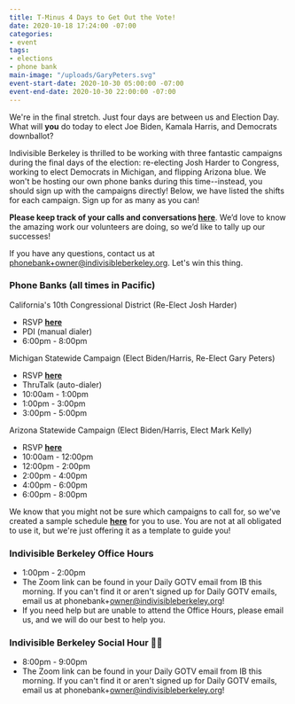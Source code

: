 ```yaml
---
title: T-Minus 4 Days to Get Out the Vote!
date: 2020-10-18 17:24:00 -07:00
categories:
- event
tags:
- elections
- phone bank
main-image: "/uploads/GaryPeters.svg"
event-start-date: 2020-10-30 05:00:00 -07:00
event-end-date: 2020-10-30 22:00:00 -07:00
---
```


We're in the final stretch. Just four days are between us and Election Day. What will **you** do today to elect Joe Biden, Kamala Harris, and Democrats downballot?

Indivisible Berkeley is thrilled to be working with three fantastic campaigns during the final days of the election: re-electing Josh Harder to Congress, working to elect Democrats in Michigan, and flipping Arizona blue. We won't be hosting our own phone banks during this time--instead, you should sign up with the campaigns directly! Below, we have listed the shifts for each campaign. Sign up for as many as you can!

**Please keep track of your calls and conversations [here](https://docs.google.com/forms/d/e/1FAIpQLSciXaJbyMpPyk1Vc50wSdJlR0YiCBxo8zmrSXgzPqPeI-DwoQ/viewform)**. We’d love to know the amazing work our volunteers are doing, so we’d like to tally up our successes!

If you have any questions, contact us at [phonebank+owner@indivisibleberkeley.org](mailto:phonebank+owner@indivisibleberkeley.org). Let's win this thing.

### **Phone Banks (all times in Pacific)**

California's 10th Congressional District (Re-Elect Josh Harder)
* RSVP **[here](https://www.mobilize.us/harderforcongress/event/326788/)**
* PDI (manual dialer)
* 6:00pm - 8:00pm

Michigan Statewide Campaign (Elect Biden/Harris, Re-Elect Gary Peters)
* RSVP **[here](https://www.mobilize.us/onecampaignformichigan/event/332707/)**
* ThruTalk (auto-dialer)
* 10:00am - 1:00pm
* 1:00pm - 3:00pm
* 3:00pm - 5:00pm

Arizona Statewide Campaign (Elect Biden/Harris, Elect Mark Kelly)
* RSVP **[here](https://www.mobilize.us/missionforaz/event/268317/)**
* 10:00am - 12:00pm
* 12:00pm - 2:00pm
* 2:00pm - 4:00pm
* 4:00pm - 6:00pm
* 6:00pm - 8:00pm

We know that you might not be sure which campaigns to call for, so we've created a sample schedule **[here](https://docs.google.com/document/d/1wvNNIJYZ9EQVh3nw6ALxjls-0jvzGCmAb45IJqdi3tQ/edit)** for you to use. You are not at all obligated to use it, but we're just offering it as a template to guide you!

### **Indivisible Berkeley Office Hours**
* 1:00pm - 2:00pm
* The Zoom link can be found in your Daily GOTV email from IB this morning. If you can't find it or aren't signed up for Daily GOTV emails, email us at phonebank\+owner@indivisibleberkeley.org!
* If you need help but are unable to attend the Office Hours, please email us, and we will do our best to help you.

### **Indivisible Berkeley Social Hour 🍷🍻**
* 8:00pm - 9:00pm
* The Zoom link can be found in your Daily GOTV email from IB this morning. If you can't find it or aren't signed up for Daily GOTV emails, email us at phonebank\+owner@indivisibleberkeley.org!